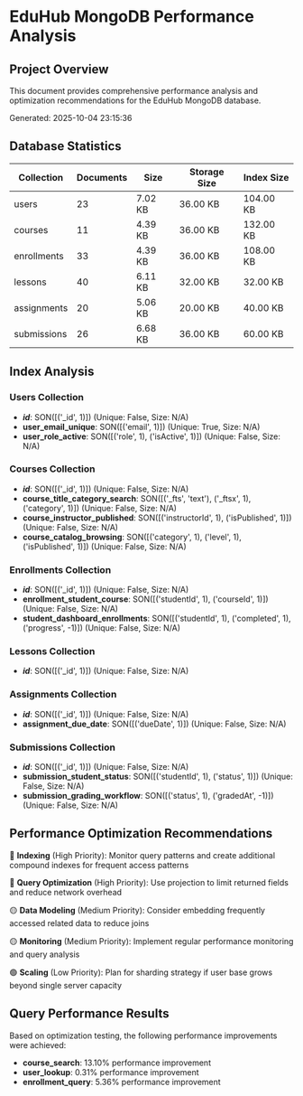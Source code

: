 # EduHub MongoDB Performance Analysis

## Project Overview
This document provides comprehensive performance analysis and optimization recommendations for the EduHub MongoDB database.

Generated: 2025-10-04 23:15:36

## Database Statistics

| Collection | Documents | Size | Storage Size | Index Size |
|------------|-----------|------|--------------|------------|
| users | 23 | 7.02 KB | 36.00 KB | 104.00 KB |
| courses | 11 | 4.39 KB | 36.00 KB | 132.00 KB |
| enrollments | 33 | 4.39 KB | 36.00 KB | 108.00 KB |
| lessons | 40 | 6.11 KB | 32.00 KB | 32.00 KB |
| assignments | 20 | 5.06 KB | 20.00 KB | 40.00 KB |
| submissions | 26 | 6.68 KB | 36.00 KB | 60.00 KB |

## Index Analysis

### Users Collection
- **_id_**: SON([('_id', 1)]) (Unique: False, Size: N/A)
- **user_email_unique**: SON([('email', 1)]) (Unique: True, Size: N/A)
- **user_role_active**: SON([('role', 1), ('isActive', 1)]) (Unique: False, Size: N/A)

### Courses Collection
- **_id_**: SON([('_id', 1)]) (Unique: False, Size: N/A)
- **course_title_category_search**: SON([('_fts', 'text'), ('_ftsx', 1), ('category', 1)]) (Unique: False, Size: N/A)
- **course_instructor_published**: SON([('instructorId', 1), ('isPublished', 1)]) (Unique: False, Size: N/A)
- **course_catalog_browsing**: SON([('category', 1), ('level', 1), ('isPublished', 1)]) (Unique: False, Size: N/A)

### Enrollments Collection
- **_id_**: SON([('_id', 1)]) (Unique: False, Size: N/A)
- **enrollment_student_course**: SON([('studentId', 1), ('courseId', 1)]) (Unique: False, Size: N/A)
- **student_dashboard_enrollments**: SON([('studentId', 1), ('completed', 1), ('progress', -1)]) (Unique: False, Size: N/A)

### Lessons Collection
- **_id_**: SON([('_id', 1)]) (Unique: False, Size: N/A)

### Assignments Collection
- **_id_**: SON([('_id', 1)]) (Unique: False, Size: N/A)
- **assignment_due_date**: SON([('dueDate', 1)]) (Unique: False, Size: N/A)

### Submissions Collection
- **_id_**: SON([('_id', 1)]) (Unique: False, Size: N/A)
- **submission_student_status**: SON([('studentId', 1), ('status', 1)]) (Unique: False, Size: N/A)
- **submission_grading_workflow**: SON([('status', 1), ('gradedAt', -1)]) (Unique: False, Size: N/A)

## Performance Optimization Recommendations

🔴 **Indexing** (High Priority): Monitor query patterns and create additional compound indexes for frequent access patterns

🔴 **Query Optimization** (High Priority): Use projection to limit returned fields and reduce network overhead

🟡 **Data Modeling** (Medium Priority): Consider embedding frequently accessed related data to reduce joins

🟡 **Monitoring** (Medium Priority): Implement regular performance monitoring and query analysis

🟢 **Scaling** (Low Priority): Plan for sharding strategy if user base grows beyond single server capacity

## Query Performance Results

Based on optimization testing, the following performance improvements were achieved:

- **course_search**: 13.10% performance improvement
- **user_lookup**: 0.31% performance improvement
- **enrollment_query**: 5.36% performance improvement
